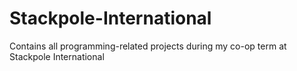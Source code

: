 # Stackpole-International
Contains all programming-related projects during my co-op term at Stackpole International
